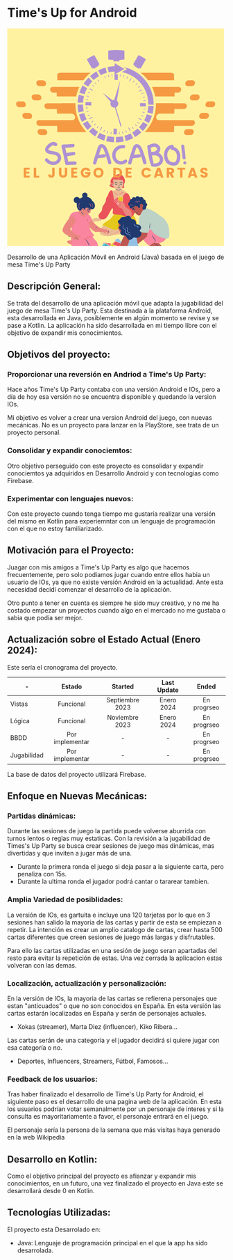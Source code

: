 # Time's Up for Android
![This is an alt text.](/image/sample.png "This is a sample image.")

Desarrollo de una Aplicación Móvil en Android (Java) basada en el juego de mesa Time's Up Party

## Descripción General:
Se trata del desarrollo de una aplicación móvil que adapta la jugabilidad del juego de mesa Time's Up Party. Esta destinada a la plataforma Android, esta desarrollada en Java, posiblemente en algún momento se revise y se pase a Kotlin. La aplicación ha sido desarrollada en mi tiempo libre con el objetivo de expandir mis conocimientos.

## Objetivos del proyecto:

### Proporcionar una reversión en Andriod a Time's Up Party:
Hace años Time's Up Party contaba con una versión Android e IOs, pero a día de hoy esa versión no se encuentra disponible y quedando la version IOs.

Mi objetivo es volver a crear una version Android del juego, con nuevas mecánicas. No es un proyecto para lanzar en la PlayStore, see trata de un proyecto personal. 
### Consolidar y expandir conociemtos:
Otro objetivo perseguido con este proyecto es consolidar y expandir conociemtos ya adquiridos en Desarrollo Android y con tecnologias como Firebase.

### Experimentar con lenguajes nuevos:
Con este proyecto cuando tenga tiempo me gustaría realizar una versión del mismo en Kotlin para experiemntar con un lenguaje de programación con el que no estoy familiarizado.

## Motivación para el Proyecto:
Juagar con mis amigos a Time's Up Party es algo que hacemos frecuentemente, pero solo podiamos jugar cuando entre ellos habia un usuario de IOs, ya que no existe versión Android en la actualidad. Ante esta necesidad decidí comenzar el desarrollo de la aplicación.


Otro punto a tener en cuenta es siempre he sido muy creativo, y no me ha costado empezar un proyectos cuando algo en el mercado no me gustaba o sabia que podía ser mejor.

## Actualización sobre el Estado Actual (Enero 2024):
Este sería el cronograma del proyecto.



| -              | Estado          | Started         | Last Update   | Ended         |
| -------------  |:-------------:  |:-------------:  |:-------------:|:-------------:|
| Vistas         | Funcional       | Septiembre 2023 | Enero 2024    | En progrseo   |
| Lógica         | Funcional       | Noviembre 2023  | Enero 2024    | En progrseo   |
| BBDD           | Por implementar | -               | -             | En progrseo   |
| Jugabilidad    | Por implementar | -               | -             | En progrseo   |

La base de datos del proyecto utilizará Firebase.

## Enfoque en Nuevas Mecánicas:
### Partidas dinámicas:
Durante las sesiones de juego la partida puede volverse aburrida con turnos lentos o reglas muy estaticas. Con la revisión a la jugabilidad de Times's Up Party  se busca crear sesiones de juego mas dinámicas, mas divertidas y que inviten a jugar más de una.

* Durante la primera ronda el juego si deja pasar a la siguiente carta, pero penaliza con 15s.
* Durante la ultima ronda el jugador podrá cantar o tararear tambien.

### Amplia Variedad de posiblidades:
La versión de IOs, es gartuita e incluye una 120 tarjetas por lo que en 3 sesiones han salido la mayoria de las cartas y partir de esta se empiezan a repetir. La intención es crear un amplio catalogo de cartas, crear hasta 500 cartas diferentes que creen sesiones de juego más largas y disfrutables. 

Para ello las cartas utilizadas en una sesión de juego seran apartadas del resto para evitar la repetición de estas. Una vez cerrada la aplicacion estas volveran con las demas.

### Localización, actualización y personalización:
En la versión de IOs, la mayoria de las cartas se refierena personajes que estan "anticuados" o que no son conocidos en España. En esta versión las cartas estarán localizadas en España y serán de personajes actuales.

* Xokas (streamer), Marta Diez (influencer), Kiko Ribera...

Las cartas serán de una categoría y el jugador decidirá si quiere jugar con esa categoría o no. 

* Deportes, Influencers, Streamers, Fútbol, Famosos...

### Feedback de los usuarios:
Tras haber finalizado el desarrollo de Time's Up Party for Android, el siguiente paso es el desarrollo de una pagina web de la aplicación. En esta los usuarios podrían votar semanalmente por un personaje de interes y si la consulta es mayoritariamente a favor, el personaje entrará en el juego.

El personaje sería la persona de la semana que más visitas haya generado en la web Wikipedia 

## Desarrollo en Kotlin:
Como el objetivo principal del proyecto es afianzar y expandir mis conocimientos, en un futuro, una vez finalizado el proyecto en Java este se desarrollará desde 0 en Kotlin.

## Tecnologías Utilizadas:
El proyecto esta Desarrolado en:
* Java: Lenguaje de programación principal en el que la app ha sido desarrolada.
